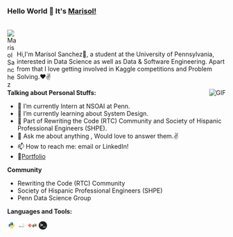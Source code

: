 ### Hello World 👋 It's [Marisol!](-)

<br/>

<a href="https://www.linkedin.com/in/smarisolsanchez/">
<img align="left" alt="Marisol Sanchez" width="22px" src="https://cdn.jsdelivr.net/npm/simple-icons@v3/icons/linkedin.svg" />
</a>

<br />

<br />

Hi,I'm Marisol Sanchez🙌, a student at the University of Pennsylvania, interested in Data Science as well as Data & Software Engineering. Apart from that I love getting involved in Kaggle competitions and Problem Solving.❤✌



<img align="right" alt="GIF" src="https://media.giphy.com/media/HscDLzkO8EOTmgkhQP/giphy.gif" />


**Talking about Personal Stuffs:**

- 🔭 I’m currently Intern at NSOAI at Penn.
- 🌱 I’m currently learning about System Design.
- 👯 Part of Rewriting the Code (RTC) Community and Society of Hispanic Professional Engineers (SHPE).
- 💬 Ask me about anything , Would love to answer them.✌
- 📫 How to reach me: email or LinkedIn!
- 📝[Portfolio](-)



**Community**
- Rewriting the Code (RTC) Community
- Society of Hispanic Professional Engineers (SHPE)
- Penn Data Science Group

**Languages and Tools:**


<code><img height="20" src="https://raw.githubusercontent.com/github/explore/80688e429a7d4ef2fca1e82350fe8e3517d3494d/topics/python/python.png"></code>
<code><img height="20" src="https://raw.githubusercontent.com/github/explore/80688e429a7d4ef2fca1e82350fe8e3517d3494d/topics/mysql/mysql.png"></code>
<code><img height="20" src="https://raw.githubusercontent.com/github/explore/80688e429a7d4ef2fca1e82350fe8e3517d3494d/topics/git/git.png"></code>
<code><img height="20" src="https://raw.githubusercontent.com/github/explore/80688e429a7d4ef2fca1e82350fe8e3517d3494d/topics/terminal/terminal.png"></code>

